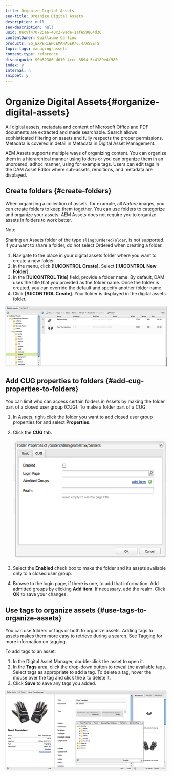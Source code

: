```yaml
---
title: Organize Digital Assets
seo-title: Organize Digital Assets
description: null
seo-description: null
uuid: 8ec9f470-25a6-40c2-9ade-1afe59804d30
contentOwner: Guillaume Carlino
products: SG_EXPERIENCEMANAGER/6.4/ASSETS
topic-tags: managing-assets
content-type: reference
discoiquuid: 90b52386-d610-4ccc-8894-5c4189e4f980
index: y
internal: n
snippet: y
---
```


# Organize Digital Assets{#organize-digital-assets}

<!--
Comment Type: remark
Last Modified By: Alva Ware-Bevacqui (alvawb)
Last Modified Date: 2017-11-30T05:31:05.777-0500
<p>Move to authoring and rebrand. Screenshots need updates</p>
-->

All digital assets, metadata and content of Microsoft Office and PDF documents are extracted and made searchable. Search allows sophisticated filtering on assets and fully respects the proper permissions. Metadata is covered in detail in Metadata in Digital Asset Management.

AEM Assets supports multiple ways of organizing content. You can organize them in a hierarchical manner using folders or you can organize them in an unordered, adhoc manner, using for example tags. Users can edit tags in the DAM Asset Editor where sub-assets, renditions, and metadata are displayed.

## Create folders {#create-folders}

When organizing a collection of assets, for example, all *Nature* images, you can create folders to keep them together. You can use folders to categorize and organize your assets. AEM Assets does not require you to organize assets in folders to work better.

>[!NOTE]
>
>Sharing an Assets folder of the type `sling:OrderedFolder`, is not supported. If you want to share a folder, do not select Ordered when creating a folder.

1. Navigate to the place in your digital assets folder where you want to create a new folder.
1. In the menu, click **[!UICONTROL Create]**. Select **[!UICONTROL New Folder]**.
1. In the **[!UICONTROL Title]** field, provide a folder name. By default, DAM uses the title that you provided as the folder name. Once the folder is created, you can override the default and specify another folder name.
1. Click **[!UICONTROL Create]**. Your folder is displayed in the digital assets folder.

![When you create a new asset folder, it is instantly displayed in the folder list.](assets/Create-asset-folder.png)

## Add CUG properties to folders {#add-cug-properties-to-folders}

You can limit who can access certain folders in Assets by making the folder part of a closed user group (CUG). To make a folder part of a CUG:

1. In Assets, right-click the folder you want to add closed user group properties for and select **Properties**.  

1. Click the **CUG** tab.

   ![](assets/chlimage_1-201.png)

1. Select the **Enabled** check box to make the folder and its assets available only to a closed user group.  

1. Browse to the login page, if there is one, to add that information. Add admitted groups by clicking **Add item**. If necessary, add the realm. Click **OK** to save your changes.

## Use tags to organize assets {#use-tags-to-organize-assets}

You can use folders or tags or both to organize assets. Adding tags to assets makes them more easy to retrieve during a search. See [Tagging](../../sites/authoring/using/tags.md) for more information on tagging.

To add tags to an asset:

1. In the Digital Asset Manager, double-click the asset to open it.
1. In the **Tags** area, click the drop-down button to reveal the available tags. Select tags as appropriate to add a tag. To delete a tag, hover the mouse over the tag and click the **x** to delete it.
1. Click **Save** to save any tags you added.

![Apply tags to assets to organize and categorize them](assets/add-tags-to-assets.png)

